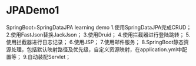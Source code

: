 # JPADemo1
SpringBoot+SpringDataJPA learning demo
1.使用SpringDataJPA完成CRUD；
2.使用FastJson替换JackJson；
3.使用Druid；
4.使用拦截器进行登陆跳转；
5.使用拦截器进行日志记录；
6.使用JSP；
7.使用邮件服务；
8.SpringBoot静态资源处理，包括默认映射路径及优先级，自定义资源映射，在application.yml中配置等；
9.自动装配Servlet；
